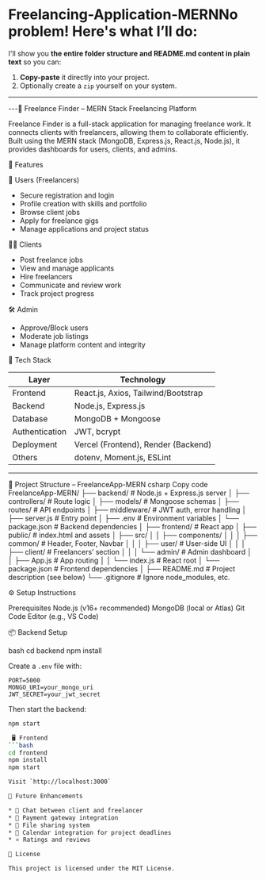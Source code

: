 # Freelancing-Application-MERNNo problem! Here's what I’ll do:

I'll show you **the entire folder structure and README.md content in plain text** so you can:

1. **Copy-paste** it directly into your project.
2. Optionally create a `zip` yourself on your system.

---

---💼 Freelance Finder – MERN Stack Freelancing Platform

Freelance Finder is a full-stack application for managing freelance work. It connects clients with freelancers, allowing them to collaborate efficiently. Built using the MERN stack (MongoDB, Express.js, React.js, Node.js), it provides dashboards for users, clients, and admins.

🚀 Features

 👤 Users (Freelancers)
- Secure registration and login
- Profile creation with skills and portfolio
- Browse client jobs
- Apply for freelance gigs
- Manage applications and project status

🧑‍💼 Clients
- Post freelance jobs
- View and manage applicants
- Hire freelancers
- Communicate and review work
- Track project progress

🛠️ Admin
- Approve/Block users
- Moderate job listings
- Manage platform content and integrity

 🧱 Tech Stack

| Layer        | Technology                                 |
|-------------|---------------------------------------------|
| Frontend     | React.js, Axios, Tailwind/Bootstrap         |
| Backend      | Node.js, Express.js                         |
| Database     | MongoDB + Mongoose                          |
| Authentication | JWT, bcrypt                              |
| Deployment   | Vercel (Frontend), Render (Backend)         |
| Others       | dotenv, Moment.js, ESLint                   |

---
📂 Project Structure – FreelanceApp-MERN
csharp
Copy code
FreelanceApp-MERN/
├── backend/                     # Node.js + Express.js server
│   ├── controllers/             # Route logic
│   ├── models/                  # Mongoose schemas
│   ├── routes/                  # API endpoints
│   ├── middleware/              # JWT auth, error handling
│   ├── server.js                # Entry point
│   ├── .env                     # Environment variables
│   └── package.json             # Backend dependencies
│
├── frontend/                    # React app
│   ├── public/                  # index.html and assets
│   ├── src/
│   │   ├── components/
│   │   │   ├── common/          # Header, Footer, Navbar
│   │   │   ├── user/            # User-side UI
│   │   │   ├── client/          # Freelancers’ section
│   │   │   └── admin/           # Admin dashboard
│   │   ├── App.js               # App routing
│   │   └── index.js             # React root
│   └── package.json             # Frontend dependencies
│
├── README.md                    # Project description (see below)
└── .gitignore                   # Ignore node_modules, etc.

⚙️ Setup Instructions

Prerequisites Node.js (v16+ recommended)
MongoDB (local or Atlas)
Git
Code Editor (e.g., VS Code)

📦 Backend Setup

bash
cd backend
npm install

Create a `.env` file with:

```env
PORT=5000
MONGO_URI=your_mongo_uri
JWT_SECRET=your_jwt_secret
```

Then start the backend:

```bash
npm start

 🖥️ Frontend
```bash
cd frontend
npm install
npm start

Visit `http://localhost:3000`

🔮 Future Enhancements

* 💬 Chat between client and freelancer
* 💸 Payment gateway integration
* 📎 File sharing system
* 📅 Calendar integration for project deadlines
* ⭐ Ratings and reviews

📜 License

This project is licensed under the MIT License.


